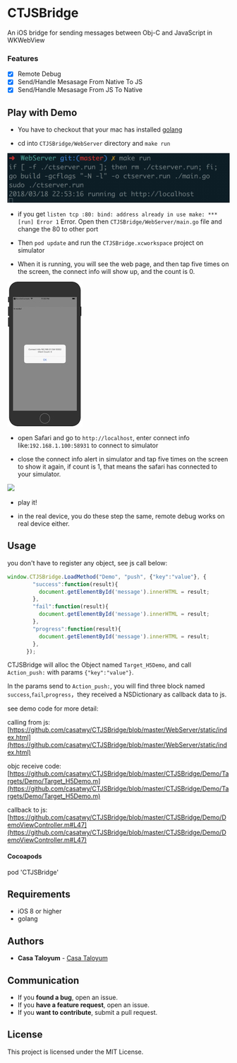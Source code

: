 # CTJSBridge

An iOS bridge for sending messages between Obj-C and JavaScript in WKWebView

### Features

- [x] Remote Debug
- [x] Send/Handle Mesasage From Native To JS
- [x] Send/Handle Mesasage From JS To Native

## Play with Demo

- You have to checkout that your mac has installed [golang](https://golang.org/doc/install)

- cd into `CTJSBridge/WebServer` directory and `make run` 

![](image/make_run.jpg)

- if you get `listen tcp :80: bind: address already in use
make: *** [run] Error 1` Error. Open then `CTJSBridge/WebServer/main.go` file and change the 80 to other port

- Then `pod update` and run the `CTJSBridge.xcworkspace` project on simulator

- When it is running, you will see the web page, and then tap five times on the screen, the connect info will show up, and the count is 0.

![](image/simulator.jpg)

- open Safari and go to `http://localhost`, enter connect info like:`192.168.1.100:58931` to connect to simulator

- close the connect info alert in simulator and tap five times on the screen to show it again, if count is 1, that means the safari has connected to your simulator.

![](image/finally.gif)

- play it!

- in the real device, you do these step the same, remote debug works on real device either.


## Usage

you don't have to register any object, see js call below:

```javascript
window.CTJSBridge.LoadMethod("Demo", "push", {"key":"value"}, {
        "success":function(result){
          document.getElementById('message').innerHTML = result;
        },
        "fail":function(result){
          document.getElementById('message').innerHTML = result;
        },
        "progress":function(result){
          document.getElementById('message').innerHTML = result;
        },
      });
```

CTJSBridge will alloc the Object named `Target_H5Demo`, and call `Action_push:` with params `{"key":"value"}`.

In the params send to `Action_push:`, you will find three block named `success`,`fail`,`progress`，they received a NSDictionary as callback data to js.

see demo code for more detail:

calling from js: [https://github.com/casatwy/CTJSBridge/blob/master/WebServer/static/index.html](https://github.com/casatwy/CTJSBridge/blob/master/WebServer/static/index.html)

objc receive code: [https://github.com/casatwy/CTJSBridge/blob/master/CTJSBridge/Demo/Targets/Demo/Target_H5Demo.m](https://github.com/casatwy/CTJSBridge/blob/master/CTJSBridge/Demo/Targets/Demo/Target_H5Demo.m)

callback to js: [https://github.com/casatwy/CTJSBridge/blob/master/CTJSBridge/Demo/DemoViewController.m#L47](https://github.com/casatwy/CTJSBridge/blob/master/CTJSBridge/Demo/DemoViewController.m#L47)

#### Cocoapods

pod 'CTJSBridge'

## Requirements

* iOS 8 or higher
* golang

## Authors

* **Casa Taloyum** -  [Casa Taloyum](https://github.com/casatwy)

## Communication

* If you **found a bug**, open an issue.
* If you **have a feature request**, open an issue.
* If you **want to contribute**, submit a pull request.

## License

This project is licensed under the MIT License.

